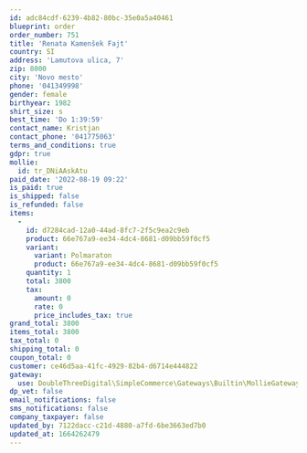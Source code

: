 ```yaml
---
id: adc84cdf-6239-4b82-80bc-35e0a5a40461
blueprint: order
order_number: 751
title: 'Renata Kamenšek Fajt'
country: SI
address: 'Lamutova ulica, 7'
zip: 8000
city: 'Novo mesto'
phone: '041349998'
gender: female
birthyear: 1982
shirt_size: s
best_time: 'Do 1:39:59'
contact_name: Kristjan
contact_phone: '041775063'
terms_and_conditions: true
gdpr: true
mollie:
  id: tr_DNiAAskAtu
paid_date: '2022-08-19 09:22'
is_paid: true
is_shipped: false
is_refunded: false
items:
  -
    id: d7284cad-12a0-44ad-8fc7-2f5c9ea2c9eb
    product: 66e767a9-ee34-4dc4-8681-d09bb59f0cf5
    variant:
      variant: Polmaraton
      product: 66e767a9-ee34-4dc4-8681-d09bb59f0cf5
    quantity: 1
    total: 3800
    tax:
      amount: 0
      rate: 0
      price_includes_tax: true
grand_total: 3800
items_total: 3800
tax_total: 0
shipping_total: 0
coupon_total: 0
customer: ce46d5aa-41fc-4929-82b4-d6714e444822
gateway:
  use: DoubleThreeDigital\SimpleCommerce\Gateways\Builtin\MollieGateway
dp_vet: false
email_notifications: false
sms_notifications: false
company_taxpayer: false
updated_by: 7122dacc-c21d-4880-a7fd-6be3663ed7b0
updated_at: 1664262479
---
```

